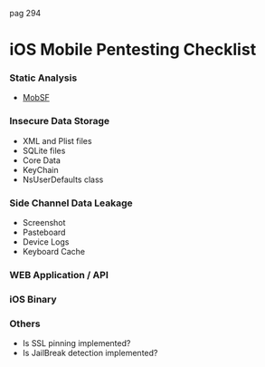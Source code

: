 pag 294
# iOS Mobile Pentesting Checklist

### Static Analysis 
* [MobSF](https://mobsf.github.io/Mobile-Security-Framework-MobSF/)

### Insecure Data Storage
* XML and Plist files
* SQLite files
* Core Data
* KeyChain
* NsUserDefaults class

### Side Channel Data Leakage
* Screenshot
* Pasteboard
* Device Logs
* Keyboard Cache

### WEB Application / API  

### iOS Binary 

### Others
* Is SSL pinning implemented?
* Is JailBreak detection implemented?
